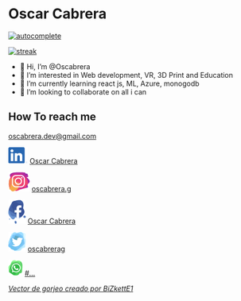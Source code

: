 # Oscar Cabrera

[![autocomplete](https://codeium.com/badges/user/oscabrera/autocomplete)](https://codeium.com/profile/oscabrera)

[![streak](https://codeium.com/badges/v2/user/oscabrera/streak)](https://codeium.com/profile/oscabrera)

- 👋 Hi, I’m @Oscabrera
- 👀 I’m interested in Web development, VR, 3D Print and Education
- 🌱 I’m currently learning react js, ML, Azure, monogodb
- 💞️ I’m looking to collaborate on all i can

## How To reach me

oscabrera.dev@gmail.com

![LinkedIn](https://raw.githubusercontent.com/Oscabrera/resources/main/link.png) [Oscar Cabrera](https://www.linkedin.com/in/oscar-cabrera-5976aaa1/)

![Instagram](https://raw.githubusercontent.com/Oscabrera/resources/main/insta.png) [oscabrera.g](https://www.instagram.com/oscabrera.g/)

![Facebook](https://raw.githubusercontent.com/Oscabrera/resources/main/face.png) [Oscar Cabrera](https://www.facebook.com/profile.php?id=100082885032200)

![Twitter](https://raw.githubusercontent.com/Oscabrera/resources/main/twitter.png) [oscabrerag](https://twitter.com/oscabrerag)

![WhatsApp](https://raw.githubusercontent.com/Oscabrera/resources/main/whtas.png) [#...](https://www.youtube.com/watch?v=dQw4w9WgXcQ)

<!---
Oscabrera/Oscabrera is a ✨ special ✨ repository because its `README.md` (this file) appears on your GitHub profile.
You can click the Preview link to take a look at your changes.
--->

 
 
 
 
 
 
 
 
 
 
 
 
 
 
 
  *[Vector de gorjeo creado por BiZkettE1](https://www.freepik.es/vectores/gorjeo)* 
